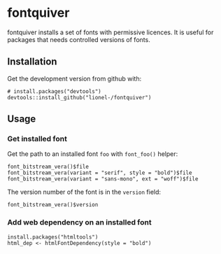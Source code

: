 
# fontquiver

fontquiver installs a set of fonts with permissive licences. It is
useful for packages that needs controlled versions of fonts.


## Installation

Get the development version from github with:

```{r}
# install.packages("devtools")
devtools::install_github("lionel-/fontquiver")
```

## Usage

### Get installed font

Get the path to an installed font `foo` with `font_foo()` helper:

```{r}
font_bitstream_vera()$file
font_bitstream_vera(variant = "serif", style = "bold")$file
font_bitstream_vera(variant = "sans-mono", ext = "woff")$file
```

The version number of the font is in the `version` field:

```{r}
font_bitstream_vera()$version
```

### Add web dependency on an installed font

```{r}
install.packages("htmltools")
html_dep <- htmlFontDependency(style = "bold")
```
